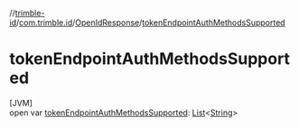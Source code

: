 //[trimble-id](../../../index.md)/[com.trimble.id](../index.md)/[OpenIdResponse](index.md)/[tokenEndpointAuthMethodsSupported](token-endpoint-auth-methods-supported.md)

# tokenEndpointAuthMethodsSupported

[JVM]\
open var [tokenEndpointAuthMethodsSupported](token-endpoint-auth-methods-supported.md): [List](https://docs.oracle.com/javase/8/docs/api/java/util/List.html)&lt;[String](https://docs.oracle.com/javase/8/docs/api/java/lang/String.html)&gt;
